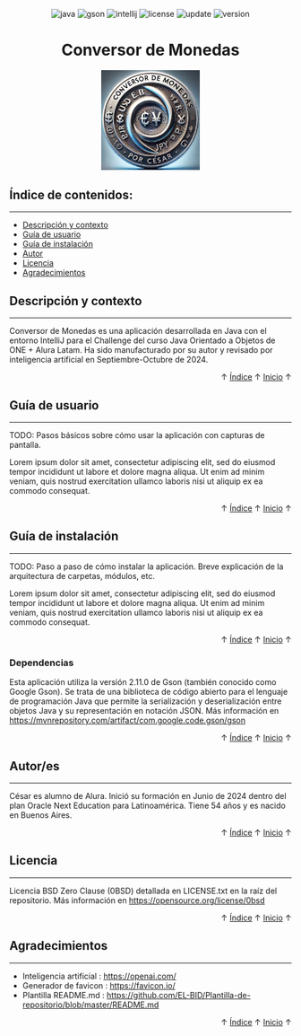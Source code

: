 <a id="readme-inicio"></a>

<div align="center">

![java](https://img.shields.io/badge/Java-17.0.12-red)
![gson](https://img.shields.io/badge/Gson-2.11.0-red)
![intellij](https://img.shields.io/badge/IntelliJ-CE%202024.2.2-red)
![license](https://img.shields.io/badge/License-0BSD-brightgreen)
![update](https://img.shields.io/badge/Update-21%2FSep%2F2024-blue)
![version](https://img.shields.io/badge/Version-1.0.0-blue)

</div>

<h1 align="center">Conversor de Monedas</h1>
<p align="center"><img alt="Conversor de Monedas" src="assets/logotipo.png" style="width:35%;height:35%;"/></p> 


<a id="readme-indice"></a>
## Índice de contenidos:
---
- [Descripción y contexto](#descripción-y-contexto)
- [Guía de usuario](#guía-de-usuario)
- [Guía de instalación](#guía-de-instalación)
- [Autor](#autor)
- [Licencia](#licencia)
- [Agradecimientos](#agradecimientos)



## Descripción y contexto
---
Conversor de Monedas es una aplicación desarrollada en Java con el entorno IntelliJ para el Challenge del curso Java Orientado a Objetos de ONE + Alura Latam. Ha sido manufacturado por su autor y revisado por inteligencia artificial en Septiembre-Octubre de 2024.

<p align="right">&#8593; <a href="#readme-indice">Índice</a> &#8593; <a href="#readme-inicio">Inicio</a> &#8593;</p>

## Guía de usuario
---
TODO: Pasos básicos sobre cómo usar la aplicación con capturas de pantalla.

Lorem ipsum dolor sit amet, consectetur adipiscing elit, sed do eiusmod tempor incididunt ut labore et dolore magna aliqua. Ut enim ad minim veniam, quis nostrud exercitation ullamco laboris nisi ut aliquip ex ea commodo consequat.

<p align="right">&#8593; <a href="#readme-indice">Índice</a> &#8593; <a href="#readme-inicio">Inicio</a> &#8593;</p>

## Guía de instalación
---
TODO: Paso a paso de cómo instalar la aplicación. Breve explicación de la arquitectura de carpetas, módulos, etc.

Lorem ipsum dolor sit amet, consectetur adipiscing elit, sed do eiusmod tempor incididunt ut labore et dolore magna aliqua. Ut enim ad minim veniam, quis nostrud exercitation ullamco laboris nisi ut aliquip ex ea commodo consequat.

<p align="right">&#8593; <a href="#readme-indice">Índice</a> &#8593; <a href="#readme-inicio">Inicio</a> &#8593;</p>

### Dependencias
Esta aplicación utiliza la versión 2.11.0 de Gson (también conocido como Google Gson). Se trata de una biblioteca de código abierto para el lenguaje de programación Java que permite la serialización y deserialización entre objetos Java y su representación en notación JSON.
Más información en https://mvnrepository.com/artifact/com.google.code.gson/gson

<p align="right">&#8593; <a href="#readme-indice">Índice</a> &#8593; <a href="#readme-inicio">Inicio</a> &#8593;</p>

## Autor/es
---
César es alumno de Alura. Inició su formación en Junio de 2024 dentro del plan Oracle Next Education para Latinoamérica. Tiene 54 años y es nacido en Buenos Aires.

<p align="right">&#8593; <a href="#readme-indice">Índice</a> &#8593; <a href="#readme-inicio">Inicio</a> &#8593;</p>

## Licencia 
---
Licencia BSD Zero Clause (0BSD) detallada en LICENSE.txt en la raíz del repositorio. Más información en https://opensource.org/license/0bsd

<p align="right">&#8593; <a href="#readme-indice">Índice</a> &#8593; <a href="#readme-inicio">Inicio</a> &#8593;</p>

## Agradecimientos 
---
* Inteligencia artificial : https://openai.com/
* Generador de favicon : https://favicon.io/
* Plantilla README.md : https://github.com/EL-BID/Plantilla-de-repositorio/blob/master/README.md

<p align="right">&#8593; <a href="#readme-indice">Índice</a> &#8593; <a href="#readme-inicio">Inicio</a> &#8593;</p>
